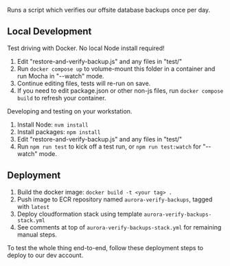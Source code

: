 Runs a script which verifies our offsite database backups once per day.

## Local Development

Test driving with Docker. No local Node install required!

1. Edit "restore-and-verify-backup.js" and any files in "test/"
2. Run `docker compose up` to volume-mount this folder in a container and run Mocha in "--watch" mode.
3. Continue editing files, tests will re-run on save.
4. If you need to edit package.json or other non-js files, run `docker compose build` to refresh your container.

Developing and testing on your workstation.

1. Install Node: `nvm install`
2. Install packages: `npm install`
3. Edit "restore-and-verify-backup.js" and any files in "test/"
4. Run `npm run test` to kick off a test run, or `npm run test:watch` for "--watch" mode.

## Deployment

1. Build the docker image: `docker build -t <your tag> .`
2. Push image to ECR repository named `aurora-verify-backups`, tagged with `latest`
3. Deploy cloudformation stack using template `aurora-verify-backups-stack.yml`
4. See comments at top of `aurora-verify-backups-stack.yml` for remaining manual steps.

To test the whole thing end-to-end, follow these deployment steps to deploy to our dev account.
